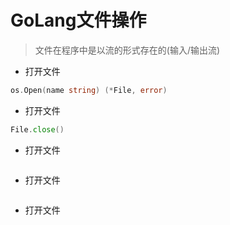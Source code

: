 # GoLang文件操作
> 文件在程序中是以流的形式存在的(输入/输出流)

- 打开文件
~~~go
os.Open(name string) (*File, error)
~~~
- 打开文件
~~~go
File.close()
~~~
- 打开文件
~~~go
~~~
- 打开文件
~~~go
~~~
- 打开文件
~~~go
~~~